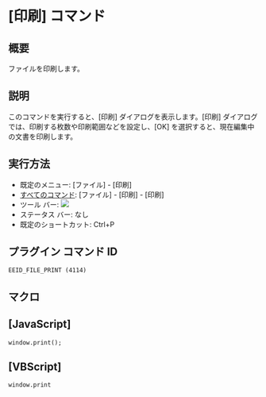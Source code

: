# \[印刷\] コマンド

## 概要

ファイルを印刷します。

## 説明

このコマンドを実行すると、\[印刷\] ダイアログを表示します。\[印刷\] ダイアログでは、印刷する枚数や印刷範囲などを設定し、\[OK\]
を選択すると、現在編集中の文書を印刷します。

## 実行方法

- 既定のメニュー: \[ファイル\] \- \[印刷\]
- [すべてのコマンド](../../glossary/allcommands): \[ファイル\] \- \[印刷\] \- \[印刷\]
- ツール バー: ![](../../images/fileprint..png)
- ステータス バー: なし
- 既定のショートカット: Ctrl+P

## プラグイン コマンド ID

```
EEID_FILE_PRINT (4114)
```

## マクロ

## \[JavaScript\]

```
window.print();
```

## \[VBScript\]

```
window.print
```
